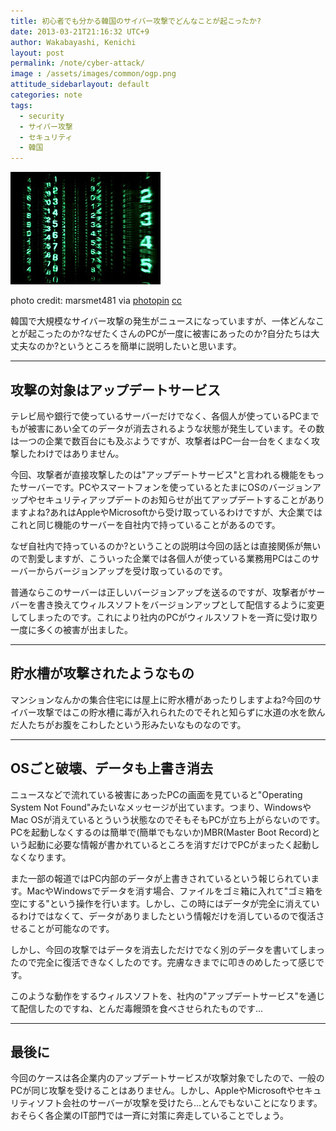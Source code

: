 ```yaml
---
title: 初心者でも分かる韓国のサイバー攻撃でどんなことが起こったか?
date: 2013-03-21T21:16:32 UTC+9
author: Wakabayashi, Kenichi
layout: post
permalink: /note/cyber-attack/
image : /assets/images/common/ogp.png
attitude_sidebarlayout: default
categories: note
tags:
  - security
  - サイバー攻撃
  - セキュリティ
  - 韓国
---
```

![cyber attack](/assets/images/2013/03/small_8175229818.jpg)

photo credit: marsmet481 via [photopin](http://photopin.com) [cc](http://creativecommons.org/licenses/by-nc-sa/2.0/)

韓国で大規模なサイバー攻撃の発生がニュースになっていますが、一体どんなことが起こったのか?なぜたくさんのPCが一度に被害にあったのか?自分たちは大丈夫なのか?というところを簡単に説明したいと思います。

- - -
## 攻撃の対象はアップデートサービス
テレビ局や銀行で使っているサーバーだけでなく、各個人が使っているPCまでもが被害にあい全てのデータが消去されるような状態が発生しています。その数は一つの企業で数百台にも及ぶようですが、攻撃者はPC一台一台をくまなく攻撃したわけではありません。

今回、攻撃者が直接攻撃したのは"アップデートサービス"と言われる機能をもったサーバーです。PCやスマートフォンを使っているとたまにOSのバージョンアップやセキュリティアップデートのお知らせが出てアップデートすることがありますよね?あれはAppleやMicrosoftから受け取っているわけですが、大企業ではこれと同じ機能のサーバーを自社内で持っていることがあるのです。

なぜ自社内で持っているのか?ということの説明は今回の話とは直接関係が無いので割愛しますが、こういった企業では各個人が使っている業務用PCはこのサーバーからバージョンアップを受け取っているのです。

普通ならこのサーバーは正しいバージョンアップを送るのですが、攻撃者がサーバーを書き換えてウィルスソフトをバージョンアップとして配信するように変更してしまったのです。これにより社内のPCがウィルスソフトを一斉に受け取り一度に多くの被害が出ました。

- - -
## 貯水槽が攻撃されたようなもの
マンションなんかの集合住宅には屋上に貯水槽があったりしますよね?今回のサイバー攻撃ではこの貯水槽に毒が入れられたのでそれと知らずに水道の水を飲んだ人たちがお腹をこわしたという形みたいなものなのです。

- - -
## OSごと破壊、データも上書き消去
ニュースなどで流れている被害にあったPCの画面を見ていると"Operating System Not Found"みたいなメッセージが出ています。つまり、WindowsやMac OSが消えているとういう状態なのでそもそもPCが立ち上がらないのです。PCを起動しなくするのは簡単で(簡単でもないか)MBR(Master Boot Record)という起動に必要な情報が書かれているところを消すだけでPCがまったく起動しなくなります。

また一部の報道ではPC内部のデータが上書きされているという報じられています。MacやWindowsでデータを消す場合、ファイルをゴミ箱に入れて"ゴミ箱を空にする"という操作を行います。しかし、この時にはデータが完全に消えているわけではなくて、データがありましたという情報だけを消しているので復活させることが可能なのです。

しかし、今回の攻撃ではデータを消去しただけでなく別のデータを書いてしまったので完全に復活できなくしたのです。完膚なきまでに叩きのめしたって感じです。

このような動作をするウィルスソフトを、社内の"アップデートサービス"を通じて配信したのですね、とんだ毒饅頭を食べさせられたものです...

- - -
## 最後に
今回のケースは各企業内のアップデートサービスが攻撃対象でしたので、一般のPCが同じ攻撃を受けることはありません。しかし、AppleやMicrosoftやセキュリティソフト会社のサーバーが攻撃を受けたら...とんでもないことになります。おそらく各企業のIT部門では一斉に対策に奔走していることでしょう。

